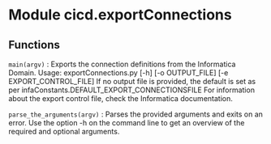 Module cicd.exportConnections
=============================

Functions
---------

    
`main(argv)`
:   Exports the connection definitions from the Informatica Domain.
    Usage: exportConnections.py [-h] [-o OUTPUT_FILE] [-e EXPORT_CONTROL_FILE]
    If no output file is provided, the default is set as per infaConstants.DEFAULT_EXPORT_CONNECTIONSFILE
    For information about the export control file, check the Informatica documentation.

    
`parse_the_arguments(argv)`
:   Parses the provided arguments and exits on an error.
    Use the option -h on the command line to get an overview of the required and optional arguments.